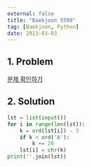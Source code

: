 ```yaml
---
external: false
title: "Baekjoon 5598"
tag: [Baekjoon, Python]
date: 2023-03-03
---
```


## 1. Problem

[문제 확인하기](https://www.acmicpc.net/problem/5598)

## 2. Solution

```python
lst = list(input())
for i in range(len(lst)):
    k = ord(lst[i]) - 3
    if k < ord('A'):
        k += 26
    lst[i] = chr(k)
print(''.join(lst))
```
